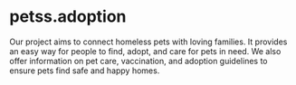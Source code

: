# petss.adoption
Our project aims to connect homeless pets with loving families. It provides an easy way for people to find, adopt, and care for pets in need. We also offer information on pet care, vaccination, and adoption guidelines to ensure pets find safe and happy homes.
